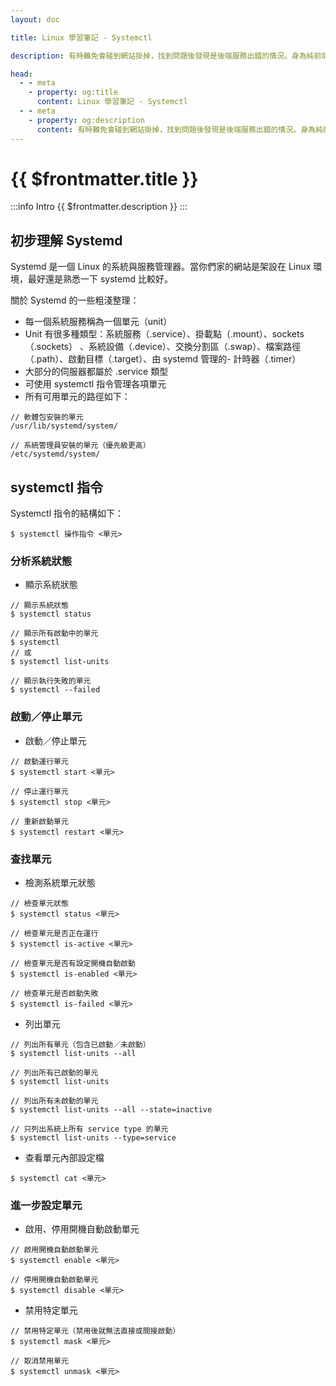 ```yaml
---
layout: doc

title: Linux 學習筆記 - Systemctl

description: 有時難免會碰到網站掛掉，找到問題後發現是後端服務出錯的情況。身為純前端，這時通常會手足無措，因為必須等後端修復之後，才能回報 user。此時如果前端工程師能自行進入後端環境，做一些基本的偵錯處理，是否就能提升效率呢？

head:
  - - meta
    - property: og:title
      content: Linux 學習筆記 - Systemctl
  - - meta
    - property: og:description
      content: 有時難免會碰到網站掛掉，找到問題後發現是後端服務出錯的情況。身為純前端，這時通常會手足無措，因為必須等後端修復之後，才能回報 user。此時如果前端工程師能自行進入後端環境，做一些基本的偵錯處理，是否就能提升效率呢？
---
```


# {{ $frontmatter.title }}

:::info Intro
{{ $frontmatter.description }}
:::

## 初步理解 Systemd

Systemd 是一個 Linux 的系統與服務管理器。當你們家的網站是架設在 Linux 環境，最好還是熟悉一下 systemd 比較好。

關於 Systemd 的一些粗淺整理：

- 每一個系統服務稱為一個單元（unit）
- Unit 有很多種類型：系統服務（.service）、掛載點（.mount）、sockets（.sockets） 、系統設備（.device）、交換分割區（.swap）、檔案路徑（.path）、啟動目標（.target）、由 systemd 管理的- 計時器（.timer）
- 大部分的伺服器都屬於 .service 類型
- 可使用 systemctl 指令管理各項單元
- 所有可用單元的路徑如下：

```bash:line-numbers
// 軟體包安裝的單元
/usr/lib/systemd/system/

// 系統管理員安裝的單元（優先級更高）
/etc/systemd/system/
```

## systemctl 指令

Systemctl 指令的結構如下：

```bash:line-numbers
$ systemctl 操作指令 <單元>
```

### 分析系統狀態

- 顯示系統狀態

```bash:line-numbers
// 顯示系統狀態
$ systemctl status

// 顯示所有啟動中的單元
$ systemctl
// 或
$ systemctl list-units

// 顯示執行失敗的單元
$ systemctl --failed
```

### 啟動／停止單元

- 啟動／停止單元

```bash:line-numbers
// 啟動運行單元
$ systemctl start <單元>

// 停止運行單元
$ systemctl stop <單元>

// 重新啟動單元
$ systemctl restart <單元>
```

### 查找單元

- 檢測系統單元狀態

```bash:line-numbers
// 檢查單元狀態
$ systemctl status <單元>

// 檢查單元是否正在運行
$ systemctl is-active <單元>

// 檢查單元是否有設定開機自動啟動
$ systemctl is-enabled <單元>

// 檢查單元是否啟動失敗
$ systemctl is-failed <單元>
```

- 列出單元

```bash:line-numbers
// 列出所有單元（包含已啟動／未啟動）
$ systemctl list-units --all

// 列出所有已啟動的單元
$ systemctl list-units

// 列出所有未啟動的單元
$ systemctl list-units --all --state=inactive

// 只列出系統上所有 service type 的單元
$ systemctl list-units --type=service
```

- 查看單元內部設定檔

```bash:line-numbers
$ systemctl cat <單元>
```

### 進一步設定單元

- 啟用、停用開機自動啟動單元

```bash:line-numbers
// 啟用開機自動啟動單元
$ systemctl enable <單元>

// 停用開機自動啟動單元
$ systemctl disable <單元>
```

- 禁用特定單元

```bash:line-numbers
// 禁用特定單元（禁用後就無法直接或間接啟動）
$ systemctl mask <單元>

// 取消禁用單元
$ systemctl unmask <單元>
```
